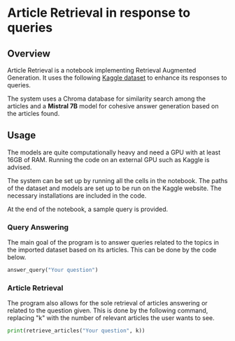 #  Article Retrieval in response to queries

## Overview

Article Retrieval is a notebook implementing Retrieval Augmented Generation. It uses the following 
[Kaggle dataset](https://www.kaggle.com/datasets/meruvulikith/1300-towards-datascience-medium-articles-dataset) to enhance its responses to queries.

The system uses a Chroma database for similarity search among the articles and a **Mistral 7B** model for cohesive answer generation based on the articles found.

## Usage

The models are quite computationally heavy and need a GPU with at least 16GB of RAM. Running the code on an external GPU such as Kaggle is advised.

The system can be set up by running all the cells in the notebook. The paths of the dataset and models are set up to be run on the Kaggle website. The necessary installations are included in the code. 

At the end of the notebook, a sample query is provided. 

### Query Answering
The main goal of the program is to answer queries related to the topics in the imported dataset based on its articles. This can be done by the code below.
``` python
answer_query("Your question")
```

### Article Retrieval
The program also allows for the sole retrieval of articles answering or related to the question given. This is done by the following command, replacing "k" with the number of relevant articles the user wants to see.
```python
print(retrieve_articles("Your question", k))
```
